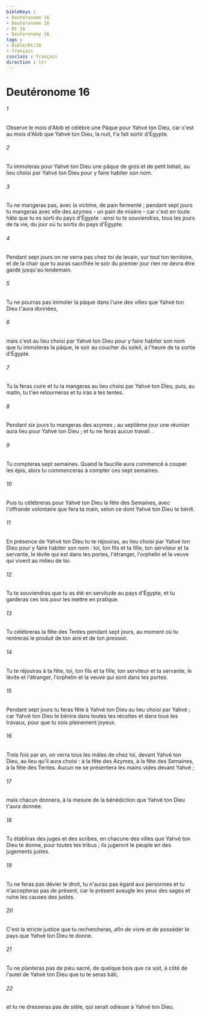 ```yaml
---
bibleKeys : 
- Deutéronome 16
- Deutéronome 16
- Dt 16
- Deuteronomy 16
tags : 
- Bible/Dt/16
- français
cssclass : français
direction : ltr
---
```


# Deutéronome 16

###### 1
Observe le mois d'Abib et célèbre une Pâque pour Yahvé ton Dieu, car c'est au mois d'Abib que Yahvé ton Dieu, la nuit, t'a fait sortir d'Égypte. 
###### 2
Tu immoleras pour Yahvé ton Dieu une pâque de gros et de petit bétail, au lieu choisi par Yahvé ton Dieu pour y faire habiter son nom. 
###### 3
Tu ne mangeras pas, avec la victime, de pain fermenté ; pendant sept jours tu mangeras avec elle des azymes - un pain de misère - car c'est en toute hâte que tu es sorti du pays d'Égypte : ainsi tu te souviendras, tous les jours de ta vie, du jour où tu sortis du pays d'Égypte. 
###### 4
Pendant sept jours on ne verra pas chez toi de levain, sur tout ton territoire, et de la chair que tu auras sacrifiée le soir du premier jour rien ne devra être gardé jusqu'au lendemain. 
###### 5
Tu ne pourras pas immoler la pâque dans l'une des villes que Yahvé ton Dieu t'aura données, 
###### 6
mais c'est au lieu choisi par Yahvé ton Dieu pour y faire habiter son nom que tu immoleras la pâque, le soir au coucher du soleil, à l'heure de ta sortie d'Égypte. 
###### 7
Tu la feras cuire et tu la mangeras au lieu choisi par Yahvé ton Dieu, puis, au matin, tu t'en retourneras et tu iras à tes tentes. 
###### 8
Pendant six jours tu mangeras des azymes ; au septième jour une réunion aura lieu pour Yahvé ton Dieu ; et tu ne feras aucun travail. . 
###### 9
Tu compteras sept semaines. Quand la faucille aura commencé à couper les épis, alors tu commenceras à compter ces sept semaines. 
###### 10
Puis tu célébreras pour Yahvé ton Dieu la fête des Semaines, avec l'offrande volontaire que fera ta main, selon ce dont Yahvé ton Dieu te bénit. 
###### 11
En présence de Yahvé ton Dieu tu te réjouiras, au lieu choisi par Yahvé ton Dieu pour y faire habiter son nom : toi, ton fils et ta fille, ton serviteur et ta servante, le lévite qui est dans tes portes, l'étranger, l'orphelin et la veuve qui vivent au milieu de toi. 
###### 12
Tu te souviendras que tu as été en servitude au pays d'Égypte, et tu garderas ces lois pour les mettre en pratique. 
###### 13
Tu célébreras la fête des Tentes pendant sept jours, au moment où tu rentreras le produit de ton aire et de ton pressoir. 
###### 14
Tu te réjouiras à ta fête, toi, ton fils et ta fille, ton serviteur et ta servante, le lévite et l'étranger, l'orphelin et la veuve qui sont dans tes portes. 
###### 15
Pendant sept jours tu feras fête à Yahvé ton Dieu au lieu choisi par Yahvé ; car Yahvé ton Dieu te bénira dans toutes tes récoltes et dans tous tes travaux, pour que tu sois pleinement joyeux. 
###### 16
Trois fois par an, on verra tous les mâles de chez toi, devant Yahvé ton Dieu, au lieu qu'il aura choisi : à la fête des Azymes, à la fête des Semaines, à la fête des Tentes. Aucun ne se présentera les mains vides devant Yahvé ; 
###### 17
mais chacun donnera, à la mesure de la bénédiction que Yahvé ton Dieu t'aura donnée. 
###### 18
Tu établiras des juges et des scribes, en chacune des villes que Yahvé ton Dieu te donne, pour toutes tes tribus ; ils jugeront le peuple en des jugements justes. 
###### 19
Tu ne feras pas dévier le droit, tu n'auras pas égard aux personnes et tu n'accepteras pas de présent, car le présent aveugle les yeux des sages et ruine les causes des justes. 
###### 20
C'est la stricte justice que tu rechercheras, afin de vivre et de posséder le pays que Yahvé ton Dieu te donne. 
###### 21
Tu ne planteras pas de pieu sacré, de quelque bois que ce soit, à côté de l'autel de Yahvé ton Dieu que tu te seras bâti, 
###### 22
et tu ne dresseras pas de stèle, qui serait odieuse à Yahvé ton Dieu. 
